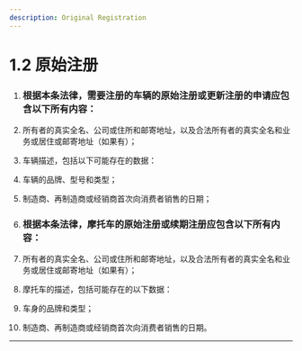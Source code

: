 ```yaml
---
description: Original Registration
---
```


# 1.2 原始注册

1.  ### 根据本条法律，需要注册的车辆的原始注册或更新注册的申请应包含以下所有内容：

1. 所有者的真实全名、公司或住所和邮寄地址，以及合法所有者的真实全名和业务或居住或邮寄地址（如果有）；
2. 车辆描述，包括以下可能存在的数据：

1. 车辆的品牌、型号和类型；
2. 制造商、再制造商或经销商首次向消费者销售的日期；


2.  ### 根据本条法律，摩托车的原始注册或续期注册应包含以下所有内容：

1. 所有者的真实全名、公司或住所和邮寄地址，以及合法所有者的真实全名和业务或居住或邮寄地址（如果有）；
2. 摩托车的描述，包括可能存在的以下数据：

1. 车身的品牌和类型；
2. 制造商、再制造商或经销商首次向消费者销售的日期。

***

